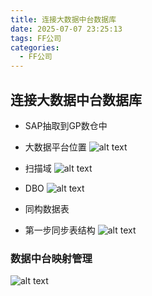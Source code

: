 ```yaml
---
title: 连接大数据中台数据库
date: 2025-07-07 23:25:13
tags: FF公司
categories:
  - FF公司
---
```


## 连接大数据中台数据库

* SAP抽取到GP数仓中

* 大数据平台位置 
![alt text](https:\\cdn.jsdelivr.net\gh\qingyun201908\qingyun201908.github.io@images\images\BI系统前台，后台介绍\image.png)

* 扫描域
![alt text](https:\\cdn.jsdelivr.net\gh\qingyun201908\qingyun201908.github.io@images\images\BI系统前台，后台介绍\image-1.png)
* DBO
![alt text](https:\\cdn.jsdelivr.net\gh\qingyun201908\qingyun201908.github.io@images\images\BI系统前台，后台介绍\image-2.png)

* 同构数据表
* 第一步同步表结构
![alt text](https:\\cdn.jsdelivr.net\gh\qingyun201908\qingyun201908.github.io@images\images\BI系统前台，后台介绍\image-3.png)

### 数据中台映射管理
![alt text](https:\\cdn.jsdelivr.net\gh\qingyun201908\qingyun201908.github.io@images\images\BI系统前台，后台介绍\image-4.png)